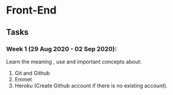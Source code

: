 # Front-End

## Tasks

### Week 1 (29 Aug 2020 - 02 Sep 2020):

Learn the  meaning , use and important concepts about:
1. Git and Github
2. Emmet
3. Heroku
(Create Github account if there is no existing account).

